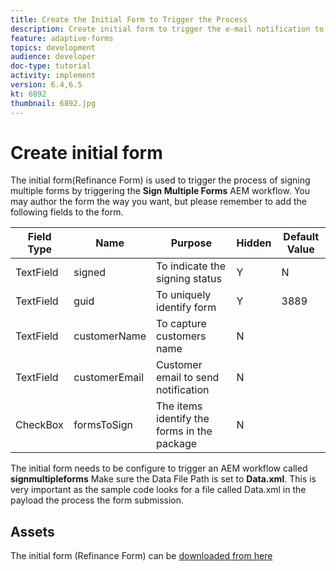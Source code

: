 ```yaml
---
title: Create the Initial Form to Trigger the Process
description: Create initial form to trigger the e-mail notification to start the process of signing.
feature: adaptive-forms
topics: development
audience: developer
doc-type: tutorial
activity: implement
version: 6.4,6.5
kt: 6892
thumbnail: 6892.jpg
---
```


# Create initial form

The initial form(Refinance Form) is used to trigger the process of signing multiple forms by triggering the **Sign Multiple Forms** AEM workflow. You may author the form the way you want, but please remember to add the following fields to the form.




Field Type|Name | Purpose| Hidden| Default Value
------------------------|---------------------------------------|--------------------|--------|-----------------
TextField| signed| To indicate the signing status |Y|N
TextField| guid| To uniquely identify form|Y| 3889
TextField| customerName| To capture customers name|N|
TextField| customerEmail| Customer email to send notification|N| 
CheckBox| formsToSign| The items identify the forms in the package|N| 




The initial form needs to be configure to trigger an AEM workflow called **signmultipleforms**
Make sure the Data File Path is set to **Data.xml**. This is very important as the sample code looks for a file called Data.xml in the payload the process the form submission.

## Assets

The initial form (Refinance Form) can be [downloaded from here](assets/refinance-form.zip)







